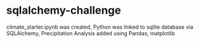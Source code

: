# sqlalchemy-challenge
climate_starter.ipynb was created,
Python was linked to sqlite database via SQLAlchemy,
Precipitation Analysis added using Pandas, matplotlib
